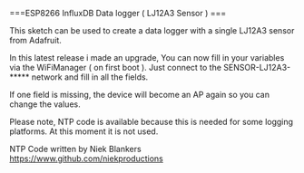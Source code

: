 ===ESP8266 InfluxDB Data logger ( LJ12A3 Sensor ) ===

This sketch can be used to create a data logger with a single LJ12A3 sensor from Adafruit.

In this latest release i made an upgrade, You can now fill in your variables via the WiFiManager ( on first boot ). Just connect to the SENSOR-LJ12A3-***** network and fill in all the fields.

If one field is missing, the device will become an AP again so you can change the values.

Please note, NTP code is available because this is needed for some logging platforms. At this moment it is not used.

NTP Code written by Niek Blankers https://www.github.com/niekproductions
